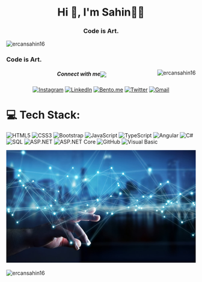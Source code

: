 


<h1 align="center">Hi 👋, I'm Sahin🌙💫</h1>
<h3 align="center">Code is Art.</h3>

<p align="left"> <img src="https://komarev.com/ghpvc/?username=ercansahin16&label=Profile%20views&color=0e75b6&style=flat" alt="ercansahin16" /> </p>


 
   <h3 align="left">Code is Art.</h3><img align="right" src="https://komarev.com/ghpvc/?username=ercansahin16&label=Profile%20views&color=0e75b6&style=flat" alt="ercansahin16" /> 







<div align="center">
  
  <h5 align="center">Connect with me<img align="center" src="https://github.com/rajput2107/rajput2107/blob/master/Assets/Handshake.gif" height="33px" /></h5> 
</div>

<div align="center">



[![Instagram](https://img.shields.io/badge/Instagram-%23E4405F.svg?logo=Instagram&logoColor=white)](https://instagram.com/ercan.sahin16) 
[![LinkedIn](https://img.shields.io/badge/LinkedIn-%230077B5.svg?logo=linkedin&logoColor=white)](https://linkedin.com/in/ercansahin16/)
[![Bento.me](https://img.shields.io/badge/just%20the%20message-8A2BE2)](https://bento.me/esahin)
[![Twitter](https://img.shields.io/badge/Twitter-%2300ACED.svg?logo=Twitter&logoColor=white)](https://twitter.com/ercansahinn16)
[![Gmail](https://img.shields.io/badge/Gmail-%23ea4335.svg?logo=Gmail&logoColor=white)](https://mail.google.com/mail/u/0/?tab=wm#all?compose=CllgCJftLxBbdZxQNrJKqLRXxGJflbLDptVDjCbWwlVznzBqsHSfHkfwZsvbgLkKGLgKvpNftWL)

</div>





# 💻 Tech Stack:
![HTML5](https://img.shields.io/badge/html5-%23E34F26.svg?style=for-the-badge&logo=html5&logoColor=white) 
![CSS3](https://img.shields.io/badge/css3-%231572B6.svg?style=for-the-badge&logo=css3&logoColor=white)
![Bootstrap](https://img.shields.io/badge/bootstrap-%2320232a.svg?style=for-the-badge&logo=bootstrap&logoColor=%2300ACED)
![JavaScript](https://img.shields.io/badge/javascript-%23323330.svg?style=for-the-badge&logo=javascript&logoColor=%23F7DF1E)
![TypeScript](https://img.shields.io/badge/typescript-%23007ACC.svg?style=for-the-badge&logo=typescript&logoColor=white)
![Angular](https://img.shields.io/badge/angular-%23DD0031.svg?style=for-the-badge&logo=angular&logoColor=white)
![C#](https://img.shields.io/badge/C%23-%23239120.svg?style=for-the-badge&logo=c-sharp&logoColor=white)
![SQL](https://img.shields.io/badge/SQL-%2307405e.svg?style=for-the-badge&logo=sql&logoColor=white)
![ASP.NET](https://img.shields.io/badge/ASP.NET-%230082C9.svg?style=for-the-badge&logo=dotnet&logoColor=white)
![ASP.NET Core](https://img.shields.io/badge/ASP.NET%20Core-5C2D91?style=for-the-badge&logo=dotnet&logoColor=white)
![GitHub](https://img.shields.io/badge/github-%23121011.svg?style=for-the-badge&logo=github&logoColor=white)
![Visual Basic](https://img.shields.io/badge/Visual%20Basic-5C2D91.svg?style=for-the-badge&logo=dotnet&logoColor=white)



<img src="https://github.com/ercansahin16/newspaper/blob/main/photo/github%20i%C3%A7indir%2C%20yeri%20de%C4%9Fi%C5%9Fmesin.jpg" width="1000" height="300">



<!--
<p>&nbsp;<img align="center" src="https://github-readme-stats.vercel.app/api?username=ercansahin16&show_icons=true&locale=en" alt="ercansahin16" /></p>

<p><img align="center" src="https://github-readme-streak-stats.herokuapp.com/?user=ercansahin16&" alt="ercansahin16" /></p>
-->

<!--
<p><img align="left" src="https://github-readme-stats.vercel.app/api/top-langs?username=ercansahin16&show_icons=true&locale=en&layout=compact" alt="ercansahin16" /></p>
-->





<!-- 📝 Blogs [https://www.gencayyildiz.com/blog/](https://www.gencayyildiz.com/blog/)

<h3 align="left">Connect with me:</h3>
<p align="left">
<a href="https://linkedin.com/in/gençay-yıldız-a1453987/" target="blank"><img align="center" src="https://raw.githubusercontent.com/rahuldkjain/github-profile-readme-generator/master/src/images/icons/Social/linked-in-alt.svg" alt="gençay-yıldız-a1453987/" height="30" width="40" /></a>
<a href="https://instagram.com/gncyyildiz" target="blank"><img align="center" src="https://raw.githubusercontent.com/rahuldkjain/github-profile-readme-generator/master/src/images/icons/Social/instagram.svg" alt="gncyyildiz" height="30" width="40" /></a>
<a href="https://www.youtube.com/c/@gencayyildiz" target="blank"><img align="center" src="https://raw.githubusercontent.com/rahuldkjain/github-profile-readme-generator/master/src/images/icons/Social/youtube.svg" alt="@gencayyildiz" height="30" width="40" /></a>
</p>

<h3 align="left">Languages and Tools:</h3>
<p align="left"> <a href="https://angular.io" target="_blank" rel="noreferrer"> <img src="https://angular.io/assets/images/logos/angular/angular.svg" alt="angular" width="40" height="40"/> </a> <a href="https://aws.amazon.com" target="_blank" rel="noreferrer"> <img src="https://raw.githubusercontent.com/devicons/devicon/master/icons/amazonwebservices/amazonwebservices-original-wordmark.svg" alt="aws" width="40" height="40"/> </a> <a href="https://azure.microsoft.com/en-in/" target="_blank" rel="noreferrer"> <img src="https://www.vectorlogo.zone/logos/microsoft_azure/microsoft_azure-icon.svg" alt="azure" width="40" height="40"/> </a> <a href="https://getbootstrap.com" target="_blank" rel="noreferrer"> <img src="https://raw.githubusercontent.com/devicons/devicon/master/icons/bootstrap/bootstrap-plain-wordmark.svg" alt="bootstrap" width="40" height="40"/> </a> <a href="https://www.w3schools.com/cs/" target="_blank" rel="noreferrer"> <img src="https://raw.githubusercontent.com/devicons/devicon/master/icons/csharp/csharp-original.svg" alt="csharp" width="40" height="40"/> </a> <a href="https://www.w3schools.com/css/" target="_blank" rel="noreferrer"> <img src="https://raw.githubusercontent.com/devicons/devicon/master/icons/css3/css3-original-wordmark.svg" alt="css3" width="40" height="40"/> </a> <a href="https://www.docker.com/" target="_blank" rel="noreferrer"> <img src="https://raw.githubusercontent.com/devicons/devicon/master/icons/docker/docker-original-wordmark.svg" alt="docker" width="40" height="40"/> </a> <a href="https://dotnet.microsoft.com/" target="_blank" rel="noreferrer"> <img src="https://raw.githubusercontent.com/devicons/devicon/master/icons/dot-net/dot-net-original-wordmark.svg" alt="dotnet" width="40" height="40"/> </a> <a href="https://grafana.com" target="_blank" rel="noreferrer"> <img src="https://www.vectorlogo.zone/logos/grafana/grafana-icon.svg" alt="grafana" width="40" height="40"/> </a> <a href="https://www.w3.org/html/" target="_blank" rel="noreferrer"> <img src="https://raw.githubusercontent.com/devicons/devicon/master/icons/html5/html5-original-wordmark.svg" alt="html5" width="40" height="40"/> </a> <a href="https://developer.mozilla.org/en-US/docs/Web/JavaScript" target="_blank" rel="noreferrer"> <img src="https://raw.githubusercontent.com/devicons/devicon/master/icons/javascript/javascript-original.svg" alt="javascript" width="40" height="40"/> </a> <a href="https://www.linux.org/" target="_blank" rel="noreferrer"> <img src="https://raw.githubusercontent.com/devicons/devicon/master/icons/linux/linux-original.svg" alt="linux" width="40" height="40"/> </a> <a href="https://www.mongodb.com/" target="_blank" rel="noreferrer"> <img src="https://raw.githubusercontent.com/devicons/devicon/master/icons/mongodb/mongodb-original-wordmark.svg" alt="mongodb" width="40" height="40"/> </a> <a href="https://www.microsoft.com/en-us/sql-server" target="_blank" rel="noreferrer"> <img src="https://www.svgrepo.com/show/303229/microsoft-sql-server-logo.svg" alt="mssql" width="40" height="40"/> </a> <a href="https://www.nginx.com" target="_blank" rel="noreferrer"> <img src="https://raw.githubusercontent.com/devicons/devicon/master/icons/nginx/nginx-original.svg" alt="nginx" width="40" height="40"/> </a> <a href="https://nodejs.org" target="_blank" rel="noreferrer"> <img src="https://raw.githubusercontent.com/devicons/devicon/master/icons/nodejs/nodejs-original-wordmark.svg" alt="nodejs" width="40" height="40"/> </a> <a href="https://www.oracle.com/" target="_blank" rel="noreferrer"> <img src="https://raw.githubusercontent.com/devicons/devicon/master/icons/oracle/oracle-original.svg" alt="oracle" width="40" height="40"/> </a> <a href="https://www.postgresql.org" target="_blank" rel="noreferrer"> <img src="https://raw.githubusercontent.com/devicons/devicon/master/icons/postgresql/postgresql-original-wordmark.svg" alt="postgresql" width="40" height="40"/> </a> <a href="https://pugjs.org" target="_blank" rel="noreferrer"> <img src="https://cdn.worldvectorlogo.com/logos/pug.svg" alt="pug" width="40" height="40"/> </a> <a href="https://www.rabbitmq.com" target="_blank" rel="noreferrer"> <img src="https://www.vectorlogo.zone/logos/rabbitmq/rabbitmq-icon.svg" alt="rabbitMQ" width="40" height="40"/> </a> <a href="https://redis.io" target="_blank" rel="noreferrer"> <img src="https://raw.githubusercontent.com/devicons/devicon/master/icons/redis/redis-original-wordmark.svg" alt="redis" width="40" height="40"/> </a> <a href="https://www.selenium.dev" target="_blank" rel="noreferrer"> <img src="https://raw.githubusercontent.com/detain/svg-logos/780f25886640cef088af994181646db2f6b1a3f8/svg/selenium-logo.svg" alt="selenium" width="40" height="40"/> </a> <a href="https://www.typescriptlang.org/" target="_blank" rel="noreferrer"> <img src="https://raw.githubusercontent.com/devicons/devicon/master/icons/typescript/typescript-original.svg" alt="typescript" width="40" height="40"/> </a> </p>
-->
<p><img align="center" src="https://github-readme-stats.vercel.app/api/top-langs?username=ercansahin16&show_icons=true&locale=en&layout=compact" alt="ercansahin16" /></p>


